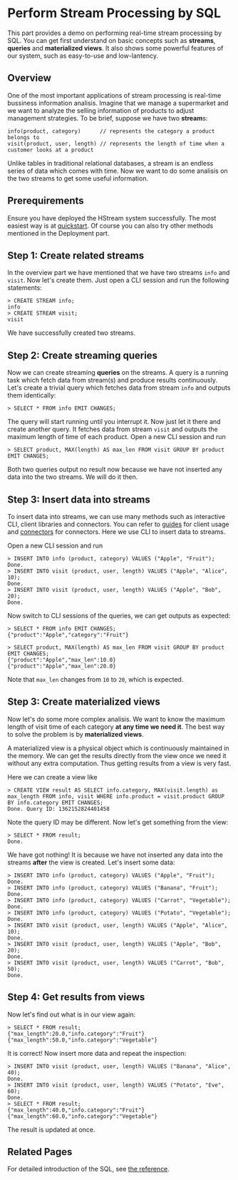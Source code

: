 Perform Stream Processing by SQL
===================================

This part provides a demo on performing real-time stream processing by SQL. You can get first understand on basic concepts such as **streams**, **queries** and **materialized views**. It also shows some powerful features of our system, such as easy-to-use and low-lantency.

## Overview

One of the most important applications of stream processing is real-time bussiness information analisis. Imagine that we manage a supermarket and we want to analyze the selling information of products to adjust management strategies. To be brief, suppose we have two **stream**s:

```
info(product, category)      // represents the category a product belongs to
visit(product, user, length) // represents the length of time when a customer looks at a product
```

Unlike tables in traditional relational databases, a stream is an endless series of data which comes with time. Now we want to do some analisis on the two streams to get some useful information.

## Prerequirements

Ensure you have deployed the HStream system successfully. The most easiest way is at [quickstart](../start/quickstart-with-docker.md). Of course you can also try other methods mentioned in the Deployment part.

## Step 1: Create related streams

In the overview part we have mentioned that we have two streams `info` and `visit`. Now let's create them. Just open a CLI session and run the following statements:

```
> CREATE STREAM info;
info
> CREATE STREAM visit;
visit
```

We have successfully created two streams.

## Step 2: Create streaming queries

Now we can create streaming **queries** on the streams. A query is a running task which fetch data from stream(s) and produce results continuously. Let's create a trivial query which fetches data from stream `info` and outputs them identically:

```
> SELECT * FROM info EMIT CHANGES;
```

The query will start running until you interrupt it. Now just let it there and create another query. It fetches data from stream `visit` and outputs the maximum length of time of each product. Open a new CLI session and run

```
> SELECT product, MAX(length) AS max_len FROM visit GROUP BY product EMIT CHANGES;
```

Both two queries output no result now because we have not inserted any data into the two streams. We will do it then.

## Step 3: Insert data into streams

To insert data into streams, we can use many methods such as interactive CLI, client libraries and connectors. You can refer to [guides](../write.md) for client usage and [connectors](../reference/sql/statements/create-connector.md) for connectors. Here we use CLI to insert data to streams.

Open a new CLI session and run

```
> INSERT INTO info (product, category) VALUES ("Apple", "Fruit");
Done.
> INSERT INTO visit (product, user, length) VALUES ("Apple", "Alice", 10);
Done.
> INSERT INTO visit (product, user, length) VALUES ("Apple", "Bob", 20);
Done.
```

Now switch to CLI sessions of the queries, we can get outputs as expected:

```
> SELECT * FROM info EMIT CHANGES;
{"product":"Apple","category":"Fruit"}
```

```
> SELECT product, MAX(length) AS max_len FROM visit GROUP BY product EMIT CHANGES;
{"product":"Apple","max_len":10.0}
{"product":"Apple","max_len":20.0}
```

Note that `max_len` changes from `10` to `20`, which is expected.

## Step 3: Create materialized views

Now let's do some more complex analisis. We want to know the maximum length of visit time of each category **at any time we need it**. The best way to solve the problem is by **materialized views**.

A materialized view is a physical object which is continuously maintained in the memory. We can get the results directly from the view once we need it without any extra computation. Thus getting results from a view is very fast.

Here we can create a view like

```
> CREATE VIEW result AS SELECT info.category, MAX(visit.length) as max_length FROM info, visit WHERE info.product = visit.product GROUP BY info.category EMIT CHANGES;
Done. Query ID: 1362152824401458
```

Note the query ID may be different. Now let's get something from the view:

```
> SELECT * FROM result;
Done.
```

We have got nothing! It is because we have not inserted any data into the streams **after** the view is created. Let's insert some data:

```
> INSERT INTO info (product, category) VALUES ("Apple", "Fruit");
Done.
> INSERT INTO info (product, category) VALUES ("Banana", "Fruit");
Done.
> INSERT INTO info (product, category) VALUES ("Carrot", "Vegetable");
Done.
> INSERT INTO info (product, category) VALUES ("Potato", "Vegetable");
Done.
> INSERT INTO visit (product, user, length) VALUES ("Apple", "Alice", 10);
Done.
> INSERT INTO visit (product, user, length) VALUES ("Apple", "Bob", 20);
Done.
> INSERT INTO visit (product, user, length) VALUES ("Carrot", "Bob", 50);
Done.
```

## Step 4: Get results from views

Now let's find out what is in our view again:

```
> SELECT * FROM result;
{"max_length":20.0,"info.category":"Fruit"}
{"max_length":50.0,"info.category":"Vegetable"}
```

It is correct! Now insert more data and repeat the inspection:

```
> INSERT INTO visit (product, user, length) VALUES ("Banana", "Alice", 40);
Done.
> INSERT INTO visit (product, user, length) VALUES ("Potato", "Eve", 60);
Done.
> SELECT * FROM result;
{"max_length":40.0,"info.category":"Fruit"}
{"max_length":60.0,"info.category":"Vegetable"}
```

The result is updated at once.

## Related Pages

For detailed introduction of the SQL, see [the reference](../reference/sql/sql-overview.md).
